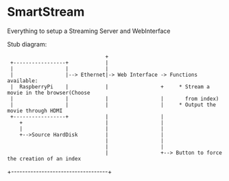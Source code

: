 SmartStream
===========

Everything to setup a Streaming Server and WebInterface



Stub diagram: 

                                    +
     +-----------------+            |
     |                 |            |
     |                 |--> Ethernet|-> Web Interface -> Functions available:
     |  RaspberryPi    |            |                 +     * Stream a movie in the browser(Choose
     |                 |            |                 |       from index)
     |                 |            |                 |     * Output the movie through HDMI
     +-----------------+            |                 |
        +                           |                 |
        |                           |                 |
        +-->Source HardDisk         |                 |
                                    |                 |
                                    |                 |
                                    |                 +--> Button to force the creation of an index
+-----------------------------------+
